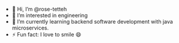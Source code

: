 - 👋 Hi, I’m @rose-tetteh
- 👀 I’m interested in engineering
- 🌱 I’m currently learning backend software development with java microservices.
- ⚡ Fun fact: I love to smile 😄

<!---
rose-tetteh/rose-tetteh is a ✨ special ✨ repository because its `README.md` (this file) appears on your GitHub profile.
You can click the Preview link to take a look at your changes.
--->
